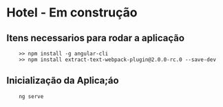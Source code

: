 # Hotel - Em construção

## Itens necessarios para rodar a aplicação
```
    >> npm install -g angular-cli
    >> npm install extract-text-webpack-plugin@2.0.0-rc.0 --save-dev
```

## Inicialização da Aplica;áo

```
    ng serve
```